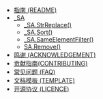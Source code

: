 * [指南 (README)](BeanLib-README.md)
* [_SA](_SA.md)
    * [_SA.StrReplace()](_SA.StrReplace().md)
    * [_SA.Sort()](_SA.Sort().md)
    * [_SA.SameElementFilter()](_SA.SameElementFilter().md)
    * [SA.Remove()](SA.Remove().md)
* [鸣谢 (ACKNOWLEDGEMENT)](鸣谢.md)
* [贡献指南(CONTRIBUTING)](BeanLib_CONTRIBUTING_贡献指南.md)
* [常见问题 (FAQ)](BeanLib_FQA.md)
* [文档模板 (TEMPLATE)](Template.md)
* [开源协议 (LICENCE)](LICENCE(LGPLv3).txt)
